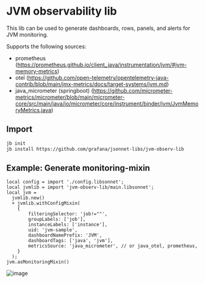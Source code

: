 # JVM observability lib

This lib can be used to generate dashboards, rows, panels, and alerts for JVM monitoring.

Supports the following sources:

- prometheus (https://prometheus.github.io/client_java/instrumentation/jvm/#jvm-memory-metrics)
- otel (https://github.com/open-telemetry/opentelemetry-java-contrib/blob/main/jmx-metrics/docs/target-systems/jvm.md)
- java_micrometer (springboot) (https://github.com/micrometer-metrics/micrometer/blob/main/micrometer-core/src/main/java/io/micrometer/core/instrument/binder/jvm/JvmMemoryMetrics.java)

## Import

```sh
jb init
jb install https://github.com/grafana/jsonnet-libs/jvm-observ-lib
```

## Example: Generate monitoring-mixin

```
local config = import './config.libsonnet';
local jvmlib = import 'jvm-observ-lib/main.libsonnet';
local jvm =
  jvmlib.new()
  + jvmlib.withConfigMixin(
    {
        filteringSelector: 'job!=""',
        groupLabels: ['job'],
        instanceLabels: ['instance'],
        uid: 'jvm-sample',
        dashboardNamePrefix: 'JVM',
        dashboardTags: ['java', 'jvm'],
        metricsSource: 'java_micrometer', // or java_otel, prometheus,
    }
  );
jvm.asMonitoringMixin()
```

![image](https://github.com/grafana/jsonnet-libs/assets/14870891/c5fb3763-66a1-478e-ade9-5cb3aaff81bb)